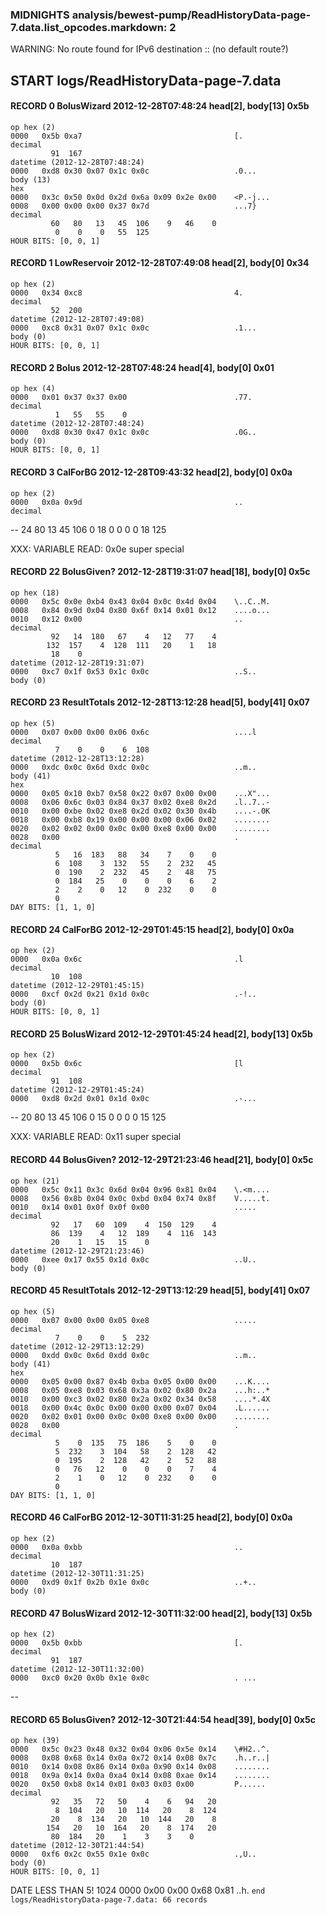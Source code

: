 ### MIDNIGHTS analysis/bewest-pump/ReadHistoryData-page-7.data.list_opcodes.markdown: 2
WARNING: No route found for IPv6 destination :: (no default route?)
## START logs/ReadHistoryData-page-7.data
#### RECORD 0 BolusWizard 2012-12-28T07:48:24 head[2], body[13] 0x5b
    op hex (2)
    0000   0x5b 0xa7                                  [.
    decimal
             91  167
    datetime (2012-12-28T07:48:24)
    0000   0xd8 0x30 0x07 0x1c 0x0c                   .0...
    body (13)
    hex
    0000   0x3c 0x50 0x0d 0x2d 0x6a 0x09 0x2e 0x00    <P.-j...
    0008   0x00 0x00 0x00 0x37 0x7d                   ...7}
    decimal
             60   80   13   45  106    9   46    0
              0    0    0   55  125
    HOUR BITS: [0, 0, 1]

#### RECORD 1 LowReservoir 2012-12-28T07:49:08 head[2], body[0] 0x34
    op hex (2)
    0000   0x34 0xc8                                  4.
    decimal
             52  200
    datetime (2012-12-28T07:49:08)
    0000   0xc8 0x31 0x07 0x1c 0x0c                   .1...
    body (0)
    HOUR BITS: [0, 0, 1]

#### RECORD 2 Bolus 2012-12-28T07:48:24 head[4], body[0] 0x01
    op hex (4)
    0000   0x01 0x37 0x37 0x00                        .77.
    decimal
              1   55   55    0
    datetime (2012-12-28T07:48:24)
    0000   0xd8 0x30 0x47 0x1c 0x0c                   .0G..
    body (0)
    HOUR BITS: [0, 0, 1]

#### RECORD 3 CalForBG 2012-12-28T09:43:32 head[2], body[0] 0x0a
    op hex (2)
    0000   0x0a 0x9d                                  ..
    decimal
--
             24   80   13   45  106    0   18    0
              0    0    0   18  125
    

XXX: VARIABLE READ: 0x0e
super special
#### RECORD 22 BolusGiven? 2012-12-28T19:31:07 head[18], body[0] 0x5c
    op hex (18)
    0000   0x5c 0x0e 0xb4 0x43 0x04 0x0c 0x4d 0x04    \..C..M.
    0008   0x84 0x9d 0x04 0x80 0x6f 0x14 0x01 0x12    ....o...
    0010   0x12 0x00                                  ..
    decimal
             92   14  180   67    4   12   77    4
            132  157    4  128  111   20    1   18
             18    0
    datetime (2012-12-28T19:31:07)
    0000   0xc7 0x1f 0x53 0x1c 0x0c                   ..S..
    body (0)
    

#### RECORD 23 ResultTotals 2012-12-28T13:12:28 head[5], body[41] 0x07
    op hex (5)
    0000   0x07 0x00 0x00 0x06 0x6c                   ....l
    decimal
              7    0    0    6  108
    datetime (2012-12-28T13:12:28)
    0000   0xdc 0x0c 0x6d 0xdc 0x0c                   ..m..
    body (41)
    hex
    0000   0x05 0x10 0xb7 0x58 0x22 0x07 0x00 0x00    ...X"...
    0008   0x06 0x6c 0x03 0x84 0x37 0x02 0xe8 0x2d    .l..7..-
    0010   0x00 0xbe 0x02 0xe8 0x2d 0x02 0x30 0x4b    ....-.0K
    0018   0x00 0xb8 0x19 0x00 0x00 0x00 0x06 0x02    ........
    0020   0x02 0x02 0x00 0x0c 0x00 0xe8 0x00 0x00    ........
    0028   0x00                                       .
    decimal
              5   16  183   88   34    7    0    0
              6  108    3  132   55    2  232   45
              0  190    2  232   45    2   48   75
              0  184   25    0    0    0    6    2
              2    2    0   12    0  232    0    0
              0
    DAY BITS: [1, 1, 0]

#### RECORD 24 CalForBG 2012-12-29T01:45:15 head[2], body[0] 0x0a
    op hex (2)
    0000   0x0a 0x6c                                  .l
    decimal
             10  108
    datetime (2012-12-29T01:45:15)
    0000   0xcf 0x2d 0x21 0x1d 0x0c                   .-!..
    body (0)
    HOUR BITS: [0, 0, 1]

#### RECORD 25 BolusWizard 2012-12-29T01:45:24 head[2], body[13] 0x5b
    op hex (2)
    0000   0x5b 0x6c                                  [l
    decimal
             91  108
    datetime (2012-12-29T01:45:24)
    0000   0xd8 0x2d 0x01 0x1d 0x0c                   .-...
--
             20   80   13   45  106    0   15    0
              0    0    0   15  125
    

XXX: VARIABLE READ: 0x11
super special
#### RECORD 44 BolusGiven? 2012-12-29T21:23:46 head[21], body[0] 0x5c
    op hex (21)
    0000   0x5c 0x11 0x3c 0x6d 0x04 0x96 0x81 0x04    \.<m....
    0008   0x56 0x8b 0x04 0x0c 0xbd 0x04 0x74 0x8f    V.....t.
    0010   0x14 0x01 0x0f 0x0f 0x00                   .....
    decimal
             92   17   60  109    4  150  129    4
             86  139    4   12  189    4  116  143
             20    1   15   15    0
    datetime (2012-12-29T21:23:46)
    0000   0xee 0x17 0x55 0x1d 0x0c                   ..U..
    body (0)
    

#### RECORD 45 ResultTotals 2012-12-29T13:12:29 head[5], body[41] 0x07
    op hex (5)
    0000   0x07 0x00 0x00 0x05 0xe8                   .....
    decimal
              7    0    0    5  232
    datetime (2012-12-29T13:12:29)
    0000   0xdd 0x0c 0x6d 0xdd 0x0c                   ..m..
    body (41)
    hex
    0000   0x05 0x00 0x87 0x4b 0xba 0x05 0x00 0x00    ...K....
    0008   0x05 0xe8 0x03 0x68 0x3a 0x02 0x80 0x2a    ...h:..*
    0010   0x00 0xc3 0x02 0x80 0x2a 0x02 0x34 0x58    ....*.4X
    0018   0x00 0x4c 0x0c 0x00 0x00 0x00 0x07 0x04    .L......
    0020   0x02 0x01 0x00 0x0c 0x00 0xe8 0x00 0x00    ........
    0028   0x00                                       .
    decimal
              5    0  135   75  186    5    0    0
              5  232    3  104   58    2  128   42
              0  195    2  128   42    2   52   88
              0   76   12    0    0    0    7    4
              2    1    0   12    0  232    0    0
              0
    DAY BITS: [1, 1, 0]

#### RECORD 46 CalForBG 2012-12-30T11:31:25 head[2], body[0] 0x0a
    op hex (2)
    0000   0x0a 0xbb                                  ..
    decimal
             10  187
    datetime (2012-12-30T11:31:25)
    0000   0xd9 0x1f 0x2b 0x1e 0x0c                   ..+..
    body (0)
    

#### RECORD 47 BolusWizard 2012-12-30T11:32:00 head[2], body[13] 0x5b
    op hex (2)
    0000   0x5b 0xbb                                  [.
    decimal
             91  187
    datetime (2012-12-30T11:32:00)
    0000   0xc0 0x20 0x0b 0x1e 0x0c                   . ...
--
#### RECORD 65 BolusGiven? 2012-12-30T21:44:54 head[39], body[0] 0x5c
    op hex (39)
    0000   0x5c 0x23 0x48 0x32 0x04 0x06 0x5e 0x14    \#H2..^.
    0008   0x08 0x68 0x14 0x0a 0x72 0x14 0x08 0x7c    .h..r..|
    0010   0x14 0x08 0x86 0x14 0x0a 0x90 0x14 0x08    ........
    0018   0x9a 0x14 0x0a 0xa4 0x14 0x08 0xae 0x14    ........
    0020   0x50 0xb8 0x14 0x01 0x03 0x03 0x00         P......
    decimal
             92   35   72   50    4    6   94   20
              8  104   20   10  114   20    8  124
             20    8  134   20   10  144   20    8
            154   20   10  164   20    8  174   20
             80  184   20    1    3    3    0
    datetime (2012-12-30T21:44:54)
    0000   0xf6 0x2c 0x55 0x1e 0x0c                   .,U..
    body (0)
    HOUR BITS: [0, 0, 1]

DATE LESS THAN 5! 1024
0000   0x00 0x00 0x68 0x81                        ..h.
`end logs/ReadHistoryData-page-7.data: 66 records`
